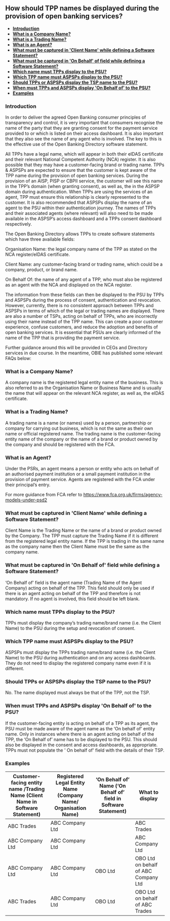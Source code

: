 ## **How should TPP names be displayed during the provision of open banking services?**  <!-- omit in toc -->

- [**Introduction**](#introduction)
- [**What is a Company Name?**](#what-is-a-company-name)
- [**What is a Trading Name?**](#what-is-a-trading-name)
- [**What is an Agent?**](#what-is-an-agent)
- [**What must be captured in 'Client Name' while defining a Software Statement?**](#what-must-be-captured-in-client-name-while-defining-a-software-statement)
- [**What must be captured in 'On Behalf' of field while defining a Software Statement?**](#what-must-be-captured-in-on-behalf-of-field-while-defining-a-software-statement)
- [**Which name must TPPs display to the PSU?**](#which-name-must-tpps-display-to-the-psu)
- [**Which TPP name must ASPSPs display to the PSU?**](#which-tpp-name-must-aspsps-display-to-the-psu)
- [**Should TPPs or ASPSPs display the TSP name to the PSU?**](#should-tpps-or-aspsps-display-the-tsp-name-to-the-psu)
- [**When must TPPs and ASPSPs display 'On Behalf of' to the PSU?**](#when-must-tpps-and-aspsps-display-on-behalf-of-to-the-psu)
- [**Examples**](#examples)

### **Introduction**

In order to deliver the agreed Open Banking consumer principles of transparency and control, it is very important that consumers recognise the name of the party that they are granting consent for the payment service provided to or which is listed on their access dashboard. It is also important that they also see the name of any agent who is involved. The key to this is the effective use of the Open Banking Directory software statement.

All TPPs have a legal name, which will appear in both their eIDAS certificate and their relevant National Competent Authority (NCA) register. It is also possible that they may have a customer-facing brand or trading name. TPPs & ASPSPs are expected to ensure that the customer is kept aware of the TPP name during the provision of open banking services. During the provision of an AISP, PISP or CBPII service, the customer will see this name in the TPP’s domain (when granting consent), as well as, the in the ASPSP domain during authentication. When TPPs are using the services of an agent,  TPP must ensure this relationship is clearly represented to the customer. It is also recommended that  ASPSPs display the name of an agent to the PSU  within their authentication journey. The names of TPPs and their associated agents (where relevant) will also need to be made available in the ASPSP’s access dashboard and a TPPs consent dashboard respectively.

The Open Banking Directory allows TPPs to create software statements which have three available fields:

Organisation Name: the legal company name of the TPP as stated on the NCA register/eIDAS certificate.

Client Name: any customer-facing brand or trading name, which could be a company, product, or brand name.

On Behalf Of: the name of any agent of a TPP, who must also be registered as an agent with the NCA and displayed on the NCA register.

The information from these fields can then be displayed to the PSU by TPPs and ASPSPs during the process of consent, authentication and revocation. However, currently, there is no consistent approach between TPPs and ASPSPs in terms of which of the legal or trading names are displayed. There are also a number of TSPs, acting on behalf of TPPs, who are incorrectly using their name instead of the TPP name. This can create a poor customer experience, confuse customers, and reduce the adoption and benefits of open banking services. It is essential that  PSUs are clearly informed of the name of the TPP that is providing the payment service. 

Further guidance around this will be provided in CEGs and Directory services in due course. In the meantime, OBIE has published some relevant FAQs below:

### **What is a Company Name?**

A company name is the registered legal entity name of the business. This is also referred to as the Organisation Name or Business Name and is usually the name that will appear on the relevant NCA register, as well as, the eIDAS certificate.

### **What is a Trading Name?**

A trading name is a name (or names) used by a person, partnership or company for carrying out business, which is not the same as their own name or official registered name. The trading name is the customer-facing entity name of the company or the name of a brand or product owned by the company and should be registered with the FCA.

### **What is an Agent?**

Under the PSRs, an agent means a person or entity who acts on behalf of an authorised payment institution or a small payment institution in the provision of payment service. Agents are registered with the FCA under their principal’s entry.

For more guidance from FCA refer to https://www.fca.org.uk/firms/agency-models-under-psd2

### **What must be captured in 'Client Name' while defining a Software Statement?**

Client Name is the Trading Name or the name of a brand or product owned by the Company. The TPP must capture the Trading Name if it is different from the registered legal entity name. If the TPP is trading in the same name as the company name then the Client Name must be the same as the company name.

### **What must be captured in 'On Behalf of' field while defining a Software Statement?**

‘On Behalf of’ field is the agent name (Trading Name of the Agent Company) acting on behalf of the TPP. This field should only be used if there is an agent acting on behalf of the TPP and therefore is not mandatory. If no agent is involved, this field should be left blank.

### **Which name must TPPs display to the PSU?**

TPPs must display the company’s trading name/brand name (i.e. the Client Name) to the PSU during the setup and revocation of consent.

### **Which TPP name must ASPSPs display to the PSU?**

ASPSPs must display the TPPs trading name/brand name (i.e. the Client Name) to the PSU during authentication and on any access dashboards. They do not need to display the registered company name even if it is different.

### **Should TPPs or ASPSPs display the TSP name to the PSU?**

No. The name displayed must always be that of the TPP, not the TSP.

### **When must TPPs and ASPSPs display 'On Behalf of' to the PSU?**

If the customer-facing entity is acting on behalf of a TPP as its agent, the PSU must be made aware of the agent name as the ‘On behalf of’ entity name.  Only in instances where there is an agent acting on behalf of the TPP, the ‘On Behalf of’ name has to be displayed to the PSU. This should also be displayed in the consent and access dashboards, as appropriate. TPPs must not populate the ' On behalf of' field with the details of their TSP.

### Examples

| Customer-facing entity name /Trading Name (Client Name in Software Statement) | Registered Legal Entity Name (Company Name/ Organisation Name) | ‘On Behalf of’ Name (‘On Behalf of’ field in Software Statement) | What to display                                      |
|-------------------------------------------------------------------------------|----------------------------------------------------------------|------------------------------------------------------------------|------------------------------------------------------|
| ABC Trades                                                                    | ABC Company Ltd                                                |                                                              | ABC Trades                       |
| ABC Company Ltd                                                               | ABC Company Ltd                                                |                                                              | ABC Company Ltd                                      |
| ABC Company Ltd                                                               | ABC Company Ltd                                                | OBO Ltd                                                          | OBO Ltd on behalf of ABC Company Ltd                 |
| ABC Trades                                                                    | ABC Company Ltd                                                | OBO Ltd                                                          | OBO Ltd on behalf of ABC Trades  |
